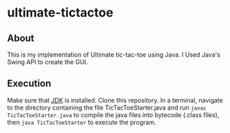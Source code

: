 # ultimate-tictactoe

## About
This is my implementation of Ultimate tic-tac-toe using Java. I Used Java's Swing API to create the GUI.

## Execution
Make sure that [JDK](https://www.oracle.com/ca-en/java/technologies/javase-jdk15-downloads.html) is installed. Clone this repository. In a terminal, navigate to the directory containing the file TicTacToeStarter.java and run `javac TicTacToeStarter.java` to compile the java files into bytecode (.class files), then `java TicTacToeStarter` to execute the program.
